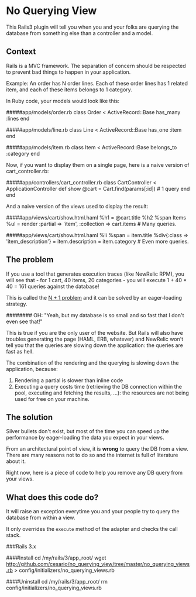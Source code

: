 No Querying View
================

This Rails3 plugin will tell you when you and your folks are querying the
database from something else than a controller and a model.

Context
-------

Rails is a MVC framework. The separation of concern should be respected
to prevent bad things to happen in your application.

Example: An order has N order lines. Each of these order lines has 1
related item, and each of these items belongs to 1 category.

In Ruby code, your models would look like this:

#####app/models/order.rb
    class Order < ActiveRecord::Base
      has_many :lines
    end


#####app/models/line.rb
    class Line < ActiveRecord::Base
      has_one :item
    end


#####app/models/item.rb
    class Item < ActiveRecord::Base
      belongs_to :category
    end


Now, if you want to display them on a single page, here is a naive version of
cart_controller.rb:

#####app/controllers/cart_controller.rb
    class CartController < ApplicationController
      def show
        @cart = Cart.find(params[:id])  # 1 query
      end
    end

And a naive version of the views used to display the result:

#####app/views/cart/show.html.haml
    %h1
      = @cart.title
    %h2
      %span Items
      %ul
        = render :partial => 'item', :collection => cart.items        # Many queries.

#####app/views/cart/show.html.haml
    %li
      %span
        = item.title
      %div{:class => 'item_description'}
        = item.description
        = item.category       # Even more queries.

The problem
-----------

If you use a tool that generates execution traces (like NewRelic RPM),
you will see that - for 1 cart, 40 items, 20 categories - you will
execute 1 + 40 * 40 = 161 queries against the database!

This is called the [N + 1 problem](http://guides.rubyonrails.org/active_record_querying.html#eager-loading-associations) and it can be solved by an eager-loading strategy.

######## OH: "Yeah, but my database is so small and so fast that I don't even see that!"

This is true if you are the only user of the website.  But Rails will also have
troubles generating the page (HAML, ERB, whatever) and NewRelic won't tell you
that the queries are slowing down the application: the queries are fast as
hell.

The combination of the rendering and the querying is slowing down the application, because:

  1. Rendering a partial is slower than inline code
  2. Executing a query costs time (retrieving the DB connection within
     the pool, executing and fetching the results, ...): the resources
     are not being used for free on your machine.

The solution
------------

Silver bullets don't exist, but most of the time you can speed up the
performance by eager-loading the data you expect in your views.

From an architectural point of view, it is **wrong** to query the DB
from a view. There are many reasons not to do so and the internet is
full of literature about it.

Right now, here is a piece of code to help you remove any DB query from your
views.

## What does this code do?

It will raise an exception everytime you and your people try to query the
database from within a view.

It only overrides the ``execute`` method of the adapter and checks the
call stack.

###Rails 3.x

####Install
    cd /my/rails/3/app_root/
    wget http://github.com/cesario/no_querying_view/tree/master/no_querying_views.rb > config/initializers/no_querying_views.rb

####Uninstall
    cd /my/rails/3/app_root/
    rm config/initializers/no_querying_views.rb
